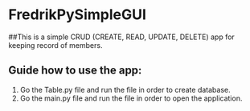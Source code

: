 ﻿# FredrikPySimpleGUI
 
 ##This is a simple CRUD (CREATE, READ, UPDATE, DELETE) app for keeping record of members.

## Guide how to use the app:

1. Go the Table.py file and run the file in order to create database.
2. Go the main.py file and run the file in order to open the application.
